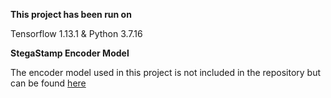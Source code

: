 **This project has been run on**

Tensorflow 1.13.1
&
Python 3.7.16

**StegaStamp Encoder Model**

The encoder model used in this project is not included in the repository but can be found [here](https://drive.google.com/drive/folders/1MmEx04TFLomHr-vXNp3yMTxxxMfZN7OB?usp=sharing)